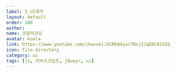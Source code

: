 ```yaml
---
label: 5_UI제작
layout: default
order: 100
author:
name: 코알라코딩
avatar: koala
link: https://www.youtube.com/channel/UCMb94yucTNsjIJqD8C8lO2Q
icon: file-directory
category: ui
tags: [js, 자바스크립트, jQueyr, ui]
---
```

